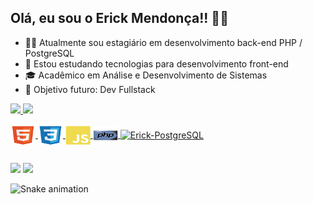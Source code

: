 ## Olá, eu sou o Erick Mendonça!! 👋😁

- 👨‍💻 Atualmente sou estagiário em desenvolvimento back-end PHP / PostgreSQL
- 🌱 Estou estudando tecnologias para desenvolvimento front-end
- 🎓 Acadêmico em Análise e Desenvolvimento de Sistemas
- 🔭 Objetivo futuro: Dev Fullstack

<div style="display: inline_block">
  <a href="https://github.com/mendonca92">
  <img height="175em" src="https://github-readme-stats.vercel.app/api?username=mendonca92&show_icons=true&theme=blue-green&include_all_commits=true&count_private=true"/>
  <img height="175em" src="https://github-readme-stats.vercel.app/api/top-langs/?username=mendonca92&layout=compact&langs_count=7&theme=blue-green"/>
</div>
<div style="display: inline_block"><br>
  <img align="center" alt="Erick-HTML" height="30" width="40" src="https://raw.githubusercontent.com/devicons/devicon/master/icons/html5/html5-original.svg">
  <img align="center" alt="Erick-CSS" height="30" width="40" src="https://raw.githubusercontent.com/devicons/devicon/master/icons/css3/css3-original.svg">
  <img align="center" alt="Erick-Js" height="30" width="40" src="https://raw.githubusercontent.com/devicons/devicon/master/icons/javascript/javascript-plain.svg">
   <img align="center" alt="Erick-PHP" height="30" width="40" src="https://raw.githubusercontent.com/devicons/devicon/master/icons/php/php-original.svg">
  <img align="center" alt="Erick-PostgreSQL" height="30" width="40" src="https://cdn.jsdelivr.net/gh/devicons/devicon/icons/postgresql/postgresql-original.svg">
  
</div>

##

<div> 
  <a href="mailto:erick.gmrio@gmail.com"><img src="https://img.shields.io/badge/-Gmail-%23333?style=for-the-badge&logo=gmail&logoColor=white" target="_blank"></a>
  <a href="https://www.linkedin.com/in/erick-mendonça-44b05a163" target="_blank"><img src="https://img.shields.io/badge/-LinkedIn-%230077B5?style=for-the-badge&logo=linkedin&logoColor=white" target="_blank"></a>
 
  ![Snake animation](https://github.com/mendonca92/mendonca92/blob/output/github-contribution-grid-snake.svg)
</div>
